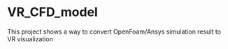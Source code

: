 # VR_CFD_model
This project shows a way to convert OpenFoam/Ansys simulation result to VR visualization
